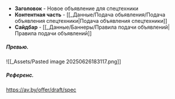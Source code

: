 - **Заголовок** - Новое объявление для спецтехники
- **Контентная часть** - [[_Данные/Подача обьявления/Подача объявления спецтехники|Подача объявления спецтехники]]
- **Сайдбар** - [[_Данные/Баннеры/Правила подачи объявлений|Правила подачи объявлений]]

##### Превью.
![[_Assets/Pasted image 20250626183117.png]]

##### Референс.
https://av.by/offer/draft/spec